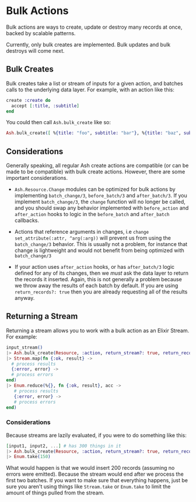 # Bulk Actions

Bulk actions are ways to create, update or destroy many records at once, backed by scalable patterns.

Currently, only bulk creates are implemented. Bulk updates and bulk destroys will come next.

## Bulk Creates

Bulk creates take a list or stream of inputs for a given action, and batches calls to the underlying data layer. For example, with an action like this:

```elixir
create :create do
  accept [:title, :subtitle]
end
```

You could then call `Ash.bulk_create` like so:

```elixir
Ash.bulk_create([ %{title: "foo", subtitle: "bar"}, %{title: "baz", subtitle: "buz"}], Resource, :action)
```

## Considerations

Generally speaking, all regular Ash create actions are compatible (or can be made to be compatible) with bulk create actions. However, there are some important considerations.

- `Ash.Resource.Change` modules can be optimized for bulk actions by implementing `batch_change/3`, `before_batch/3` and `after_batch/3`. If you implement `batch_change/3`, the `change` function will no longer be called, and you should swap any behavior implemented with `before_action` and `after_action` hooks to logic in the `before_batch` and `after_batch` callbacks.

- Actions that reference arguments in changes, i.e `change set_attribute(:attr, ^arg(:arg))` will prevent us from using the `batch_change/3` behavior. This is usually not a problem, for instance that change is lightweight and would not benefit from being optimized with `batch_change/3`

- If your action uses `after_action` hooks, or has `after_batch/3` logic defined for any of its changes, then we *must* ask the data layer to return the records it inserted. Again, this is not generally a problem because we throw away the results of each batch by default. If you are using `return_records?: true` then you are already requesting all of the results anyway.

## Returning a Stream

Returning a stream allows you to work with a bulk action as an Elixir Stream. For example:

```elixir
input_stream()
|> Ash.bulk_create(Resource, :action, return_stream?: true, return_records?: true)
|> Stream.map(fn {:ok, result} -> 
  # process results
  {:error, error} ->
  # process errors
end)
|> Enum.reduce(%{}, fn {:ok, result}, acc -> 
   # process results
   {:error, error} ->
   # process errors
end)
```

### Considerations

Because streams are lazily evaluated, if you were to do something like this:

```elixir
[input1, input2, ...] # has 300 things in it
|> Ash.bulk_create(Resource, :action, return_stream?: true, return_records?: true, batch_size: 100) # the default is 100
|> Enum.take(150)
```

What would happen is that we would insert 200 records (assuming no errors were emitted). Because the stream would end after we process the first two batches. If you want to make sure that everything happens, just be sure you aren't using things like `Stream.take` or `Enum.take` to limit the amount of things pulled from the stream.